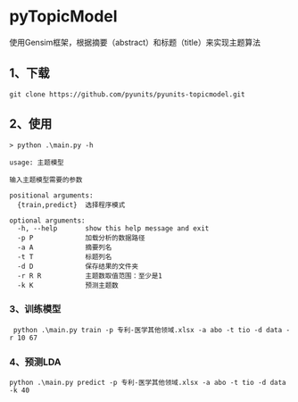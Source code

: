 # pyTopicModel

使用Gensim框架，根据摘要（abstract）和标题（title）来实现主题算法

## 1、下载

    git clone https://github.com/pyunits/pyunits-topicmodel.git

## 2、使用

```text
> python .\main.py -h

usage: 主题模型

输入主题模型需要的参数

positional arguments:
  {train,predict}  选择程序模式

optional arguments:
  -h, --help       show this help message and exit
  -p P             加载分析的数据路径
  -a A             摘要列名
  -t T             标题列名
  -d D             保存结果的文件夹
  -r R R           主题数取值范围：至少是1
  -k K             预测主题数
```

### 3、训练模型

     python .\main.py train -p 专利-医学其他领域.xlsx -a abo -t tio -d data -r 10 67

### 4、预测LDA

    python .\main.py predict -p 专利-医学其他领域.xlsx -a abo -t tio -d data -k 40